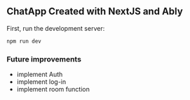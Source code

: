 
## ChatApp Created with NextJS and Ably

First, run the development server:

```bash
npm run dev
```
### Future improvements

- implement Auth
- implement log-in
- implement room function
